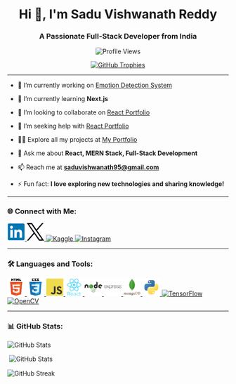 <h1 align="center">Hi 👋, I'm Sadu Vishwanath Reddy</h1>
<h3 align="center">A Passionate Full-Stack Developer from India</h3>

<p align="center"> 
  <img src="https://komarev.com/ghpvc/?username=vishu-reddy&label=Profile%20views&color=0e75b6&style=flat" alt="Profile Views" /> 
</p>

<p align="center">
  <a href="https://github.com/ryo-ma/github-profile-trophy">
    <img src="https://github-profile-trophy.vercel.app/?username=vishu-reddy&theme=onedark" alt="GitHub Trophies" />
  </a>
</p>

---

- 🔭 I’m currently working on [Emotion Detection System](https://github.com/Vishu-reddy/Emotion_Detection)

- 🌱 I’m currently learning **Next.js**

- 👯 I’m looking to collaborate on [React Portfolio](https://github.com/Vishu-reddy/react-portfolio)

- 🤝 I’m seeking help with [React Portfolio](https://github.com/Vishu-reddy/react-portfolio)

- 👨‍💻 Explore all my projects at [My Portfolio](https://vishu-reddyportfolio.netlify.app/)

- 💬 Ask me about **React, MERN Stack, Full-Stack Development**

- 📫 Reach me at **saduvishwanath95@gmail.com**

- ⚡ Fun fact: **I love exploring new technologies and sharing knowledge!**

---

### 🌐 Connect with Me:

<p align="left">
    <a href="[https://www.linkedin.com/in/YOUR_LINKEDIN/](https://www.linkedin.com/in/vishwanath-reddy-780947256/)" target="_blank">
    <img src="https://raw.githubusercontent.com/devicons/devicon/master/icons/linkedin/linkedin-original.svg" alt="LinkedIn" width="40" height="40" />
  </a>
  <a href="[https://twitter.com/YOUR_TWITTER](https://x.com/Vishwanath77687)" target="_blank">
    <img src="https://raw.githubusercontent.com/devicons/devicon/master/icons/twitter/twitter-original.svg" alt="Twitter" width="40" height="40" />
  </a>
  <a href="https://kaggle.com/vishu_re" target="blank">
    <img align="center" src="https://raw.githubusercontent.com/rahuldkjain/github-profile-readme-generator/master/src/images/icons/Social/kaggle.svg" alt="Kaggle" height="30" width="40" />
  </a>
  <a href="https://instagram.com/vishu_vishwanath_reddy" target="blank">
    <img align="center" src="https://raw.githubusercontent.com/rahuldkjain/github-profile-readme-generator/master/src/images/icons/Social/instagram.svg" alt="Instagram" height="30" width="40" />
  </a>
</p>

---

### 🛠️ Languages and Tools:

<p align="left">
  <a href="https://developer.mozilla.org/en-US/docs/Web/HTML" target="_blank" rel="noreferrer">
    <img src="https://raw.githubusercontent.com/devicons/devicon/master/icons/html5/html5-original-wordmark.svg" alt="HTML" width="40" height="40" />
  </a>
  <a href="https://developer.mozilla.org/en-US/docs/Web/CSS" target="_blank" rel="noreferrer">
    <img src="https://raw.githubusercontent.com/devicons/devicon/master/icons/css3/css3-original-wordmark.svg" alt="CSS" width="40" height="40" />
  </a>
  <a href="https://www.javascript.com/" target="_blank" rel="noreferrer">
    <img src="https://raw.githubusercontent.com/devicons/devicon/master/icons/javascript/javascript-original.svg" alt="JavaScript" width="40" height="40" />
  </a>
  <a href="https://reactjs.org/" target="_blank" rel="noreferrer">
    <img src="https://raw.githubusercontent.com/devicons/devicon/master/icons/react/react-original-wordmark.svg" alt="React" width="40" height="40" />
  </a>
  <a href="https://nodejs.org/" target="_blank" rel="noreferrer">
    <img src="https://raw.githubusercontent.com/devicons/devicon/master/icons/nodejs/nodejs-original-wordmark.svg" alt="Node.js" width="40" height="40" />
  </a>
  <a href="https://expressjs.com/" target="_blank" rel="noreferrer">
    <img src="https://raw.githubusercontent.com/devicons/devicon/master/icons/express/express-original-wordmark.svg" alt="Express" width="40" height="40" />
  </a>
  <a href="https://www.mongodb.com/" target="_blank" rel="noreferrer">
    <img src="https://raw.githubusercontent.com/devicons/devicon/master/icons/mongodb/mongodb-original-wordmark.svg" alt="MongoDB" width="40" height="40" />
  </a>
  <a href="https://www.python.org/" target="_blank" rel="noreferrer">
    <img src="https://raw.githubusercontent.com/devicons/devicon/master/icons/python/python-original.svg" alt="Python" width="40" height="40" />
  </a>
  <a href="https://www.tensorflow.org/" target="_blank" rel="noreferrer">
    <img src="https://www.vectorlogo.zone/logos/tensorflow/tensorflow-icon.svg" alt="TensorFlow" width="40" height="40" />
  </a>
  <a href="https://opencv.org/" target="_blank" rel="noreferrer">
    <img src="https://www.vectorlogo.zone/logos/opencv/opencv-icon.svg" alt="OpenCV" width="40" height="40" />
  </a>
  <!-- Add more tools or languages as needed -->
</p>

---

### 📊 GitHub Stats:

<p><img align="center" src="https://github-readme-stats.vercel.app/api?username=VishuReddy-dev&show_icons=true&locale=en" alt="GitHub Stats" />
</p>

<p>&nbsp;<img align="center" src="https://github-readme-stats.vercel.app/api?username=VishuReddy-dev&show_icons=true&locale=en" alt="GitHub Stats" /></p>

<p><img align="center" src="https://github-readme-streak-stats.herokuapp.com/?user=VishuReddy-dev&" alt="GitHub Streak" /></p>
